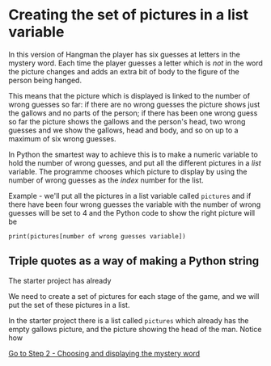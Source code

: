 # Creating the set of pictures in a list variable

In this version of Hangman the player has six guesses at letters in the mystery word. Each time the player guesses a letter which is *not* in the word the picture changes and adds an extra bit of body to the figure of the person being hanged.

This means that the picture which is displayed is linked to the number of wrong guesses so far: if there are no wrong guesses the picture shows just the gallows and no parts of the person; if there has been one wrong guess so far the picture shows the gallows and the person's head, two wrong guesses and we show the gallows, head and body, and so on up to a maximum of six wrong guesses.

In Python the smartest way to achieve this is to make a numeric variable to hold the number of wrong guesses, and put all the different pictures in a _*list*_ variable. The programme chooses which picture to display by using the number of wrong guesses as the _*index*_ number for the list.

Example - we'll put all the pictures in a list variable called ```pictures``` and if there have been four wrong guesses the variable with the number of wrong guesses will be set to 4 and the Python code to show the right picture will be
```
print(pictures[number of wrong guesses variable])
```



## Triple quotes as a way of making a Python string




The starter project has already 

We need to create a set of pictures for each stage of the game, and we will put the set of these pictures in a list.

In the starter project there is a list called ```pictures``` which already has the empty gallows picture, and the picture showing the head of the man. Notice how 



[Go to Step 2 - Choosing and displaying the mystery word](../step02-choose_word_and_display/STEP2.md)
